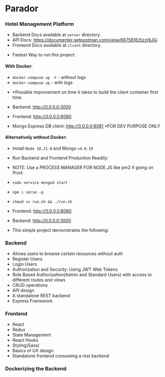 # Parador

### Hotel Management Platform

-   Backend Docs available at `server` directory.
-   API Docs: https://documenter.getpostman.com/view/6675816/Szzj9JGj
-   Frontend Docs available at `client` directory.

*   Fastest Way to run this project:

#### With Docker:

-   `docker-compose up -t` - without logs
-   `docker-compose up` - with logs

*   \*Possible improvement on time it takes to build the client container first time.

-   Backend: http://0.0.0.0:3000
-   Frontend: http://0.0.0.0:8080

-   Mongo Express DB client: http://0.0.0.0:8081 \*FOR DEV PURPOSE ONLY

#### Alternatively without Docker:

-   Install `Node 10.21.0` and Mongo `v4.0.19`
-   Run Backend and Frontend Production Readily:
-   NOTE: Use a PROCESS MANAGER FOR NODE.JS like pm2 if going on Prod:

-   `sudo service mongod start`
-   `npm i serve -g`
-   `chmod +x run.sh && ./run.sh`

-   Frontend: http://0.0.0.0:8080
-   Backend: http://0.0.0.0:3000

-   This simple project demonstrates the following:

### Backend

-   Allows users to browse certain resources without auth
-   Register Users
-   Login Users
-   Authorization and Security: Using JWT Web Tokens
-   Role Based Authorization(Admin and Standard Users) with access to different routes and views
-   CRUD operations
-   API design
-   A standalone REST backend
-   Express Framework

### Frontend

-   React
-   Redux
-   State Management
-   React Hooks
-   Styling(Sass)
-   Basics of UX design
-   Standalone frontend consuming a rest backend

### Dockerizing the Backend
